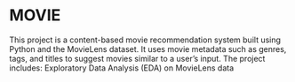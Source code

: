 # MOVIE
This project is a content-based movie recommendation system built using Python and the MovieLens dataset. It uses movie metadata such as genres, tags, and titles to suggest movies similar to a user’s input.  The project includes:  Exploratory Data Analysis (EDA) on MovieLens data 
